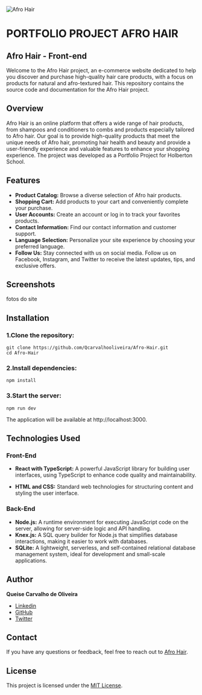 ![Afro Hair](https://raw.githubusercontent.com/Qcarvalhooliveira/Qcarvalhooliveira.github.io/master/images/Banner-afrohair.png)


# PORTFOLIO PROJECT AFRO HAIR

## Afro Hair - Front-end

Welcome to the Afro Hair project, an e-commerce website dedicated to help you discover and purchase high-quality hair care products, with a focus on products for natural and afro-textured hair. This repository contains the source code and documentation for the Afro Hair project.

## Overview

Afro Hair is an online platform that offers a wide range of hair products, from shampoos and conditioners to combs and products especially tailored to Afro hair. Our goal is to provide high-quality products that meet the unique needs of Afro hair, promoting hair health and beauty and provide a user-friendly experience and valuable features to enhance your shopping experience. The project was developed as a Portfolio Project for Holberton School.

## Features

- **Product Catalog:** Browse a diverse selection of Afro hair products.
- **Shopping Cart:** Add products to your cart and conveniently complete your purchase.
- **User Accounts:** Create an account or log in to track your favorites products.
- **Contact Information:** Find our contact information and customer support.
- **Language Selection:**  Personalize your site experience by choosing your preferred language. 
- **Follow Us:** Stay connected with us on social media. Follow us on Facebook, Instagram, and Twitter to receive the latest updates, tips, and exclusive offers.

## Screenshots

fotos do site

## Installation

### **1.Clone the repository:**
```
git clone https://github.com/Qcarvalhooliveira/Afro-Hair.git
cd Afro-Hair

```
### **2.Install dependencies:**
```
npm install

```
### **3.Start the server:**
```
npm run dev
```
The application will be available at http://localhost:3000.


## Technologies Used

### **Front-End**

- **React with TypeScript:** A powerful JavaScript library for building user interfaces, using TypeScript to enhance code quality and maintainability.

- **HTML and CSS:** Standard web technologies for structuring content and styling the user interface.

### **Back-End**

- **Node.js:** A runtime environment for executing JavaScript code on the server, allowing for server-side logic and API handling.
- **Knex.js:** A SQL query builder for Node.js that simplifies database interactions, making it easier to work with databases.
- **SQLite:** A lightweight, serverless, and self-contained relational database management system, ideal for development and small-scale applications.


## Author
  **Queise Carvalho de Oliveira**
- [Linkedin](https://www.linkedin.com/in/queise-carvalho-de-oliveira-50359749/)
- [GitHub](https://github.com/Qcarvalhooliveira)
- [Twitter](https://twitter.com/QueiseS2)


## Contact
If you have any questions or feedback, feel free to reach out to [Afro Hair](afro.hair@outlook.fr).

## License
This project is licensed under the [MIT License](LICENSE).
